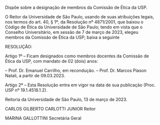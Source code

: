 Dispõe sobre a designação de membros da Comissão de Ética da USP.

O Reitor da Universidade de São Paulo, usando de suas atribuições legais, nos termos do art. 40, § 1º, da Resolução nº 4871/2001, que baixou o Código de Ética da Universidade de São Paulo; tendo em vista que o Conselho Universitário, em sessão de 7 de março de 2023, elegeu membros da Comissão de Ética da USP; baixa a seguinte

RESOLUÇÃO:

Artigo 1º – Ficam designados como membros docentes da Comissão de Ética da USP, com mandato de 02 (dois) anos:

– Prof. Dr. Emanuel Carrilho, em recondução.
– Prof. Dr. Marcos Piason Natali, a partir de 09.03.2023.

Artigo 2º – Esta Resolução entra em vigor na data de sua publicação (Proc. USP nº 19.1.4518.1.2).

Reitoria da Universidade de São Paulo, 13 de março de 2023.

CARLOS GILBERTO CARLOTTI JUNIOR
Reitor

MARINA GALLOTTINI
Secretária Geral